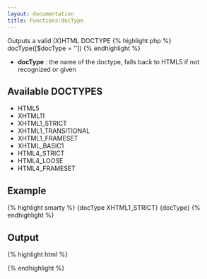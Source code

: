 ```yaml
---
layout: documentation
title: Functions:docType
---
```


Outputs a valid (X)HTML DOCTYPE
{% highlight php %}
docType([$docType = ''])
{% endhighlight %}

* **docType** : the name of the doctype, falls back to HTML5 if not recognized or given

## Available DOCTYPES
* HTML5
* XHTML11
* XHTML1_STRICT
* XHTML1_TRANSITIONAL
* XHTML1_FRAMESET
* XHTML_BASIC1
* HTML4_STRICT
* HTML4_LOOSE
* HTML4_FRAMESET

## Example
{% highlight smarty %}
{docType XHTML1_STRICT}
{docType}
{% endhighlight %}

## Output
{% highlight html %}
<!DOCTYPE html PUBLIC "-//W3C//DTD XHTML 1.0 Strict//EN" "http://www.w3.org/TR/xhtml1/DTD/xhtml1-strict.dtd">
<!DOCTYPE html>
{% endhighlight %}